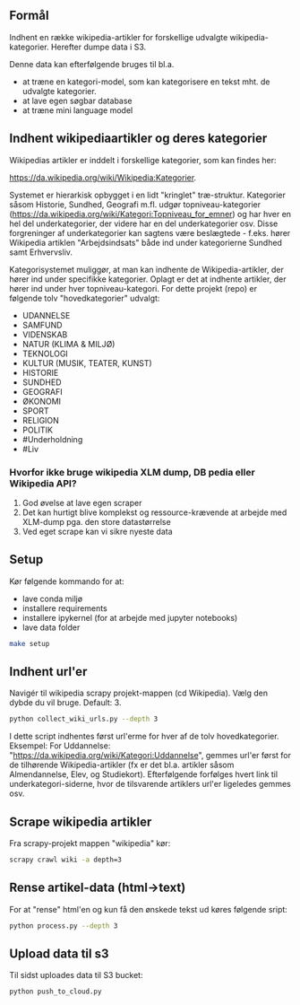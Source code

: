 ## Formål

Indhent en række wikipedia-artikler for forskellige udvalgte wikipedia-kategorier. Herefter dumpe data i S3.

Denne data kan efterfølgende bruges til bl.a. 
- at træne en kategori-model, som kan kategorisere en tekst mht. de udvalgte kategorier.
- at lave egen søgbar database
- at træne mini language model

## Indhent wikipediaartikler og deres kategorier

Wikipedias artikler er inddelt i forskellige kategorier, som kan findes her:

https://da.wikipedia.org/wiki/Wikipedia:Kategorier.

Systemet er hierarkisk opbygget i en lidt "kringlet" træ-struktur. Kategorier såsom Historie, Sundhed, Geografi m.fl. udgør topniveau-kategorier (https://da.wikipedia.org/wiki/Kategori:Topniveau_for_emner) og har hver en hel del underkategorier, der videre har en del underkategorier osv. Disse forgreninger af underkategorier kan sagtens være beslægtede - f.eks. hører Wikipedia artiklen "Arbejdsindsats" både ind under kategorierne Sundhed samt Erhvervsliv.

Kategorisystemet muliggør, at man kan indhente de Wikipedia-artikler, der hører ind under specifikke kategorier. Oplagt er det at indhente artikler, der hører ind under hver topniveau-kategori. For dette projekt (repo) er følgende tolv "hovedkategorier" udvalgt:

- UDANNELSE
- SAMFUND
- VIDENSKAB
- NATUR (KLIMA & MILJØ)
- TEKNOLOGI
- KULTUR (MUSIK, TEATER, KUNST)
- HISTORIE
- SUNDHED
- GEOGRAFI
- ØKONOMI
- SPORT
- RELIGION
- POLITIK
- #Underholdning
- #Liv


### Hvorfor ikke bruge wikipedia XLM dump, DB pedia eller Wikipedia API?

1. God øvelse at lave egen scraper
2. Det kan hurtigt blive komplekst og ressource-krævende at arbejde med XLM-dump pga. den store datastørrelse
3. Ved eget scrape kan vi sikre nyeste data

## Setup

Kør følgende kommando for at:
- lave conda miljø
- installere requirements
- installere ipykernel (for at arbejde med jupyter notebooks)
- lave data folder

```bash
make setup
```

## Indhent url'er

Navigér til wikipedia scrapy projekt-mappen (cd Wikipedia). Vælg den dybde du vil bruge. Default: 3.

```bash
python collect_wiki_urls.py --depth 3
```

I dette script indhentes først url'erme for hver af de tolv hovedkategorier. Eksempel: For Uddannelse: "https://da.wikipedia.org/wiki/Kategori:Uddannelse", gemmes url'er først for de tilhørende Wikipedia-artikler (fx er det bl.a. artikler såsom Almendannelse, Elev, og Studiekort). Efterfølgende forfølges hvert link til underkategori-siderne, hvor de tilsvarende artiklers url'er ligeledes gemmes osv. 


## Scrape wikipedia artikler

Fra scrapy-projekt mappen "wikipedia" kør:

```bash
scrapy crawl wiki -a depth=3
```
## Rense artikel-data (html->text)

For at "rense" html'en og kun få den ønskede tekst ud køres følgende sript:

```bash
python process.py --depth 3
```

## Upload data til s3

Til sidst uploades data til S3 bucket:

```bash
python push_to_cloud.py
```

